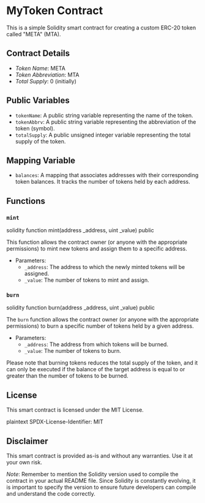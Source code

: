 # MyToken Contract

This is a simple Solidity smart contract for creating a custom ERC-20 token called "META" (MTA).

## Contract Details

- *Token Name*: META
- *Token Abbreviation*: MTA
- *Total Supply*: 0 (initially)

## Public Variables

- `tokenName`: A public string variable representing the name of the token.
- `tokenAbbrv`: A public string variable representing the abbreviation of the token (symbol).
- `totalSupply`: A public unsigned integer variable representing the total supply of the token.

## Mapping Variable

- `balances`: A mapping that associates addresses with their corresponding token balances. It tracks the number of tokens held by each address.

## Functions

### `mint`

solidity
function mint(address _address, uint _value) public


This function allows the contract owner (or anyone with the appropriate permissions) to mint new tokens and assign them to a specific address.

- Parameters:
  - `_address`: The address to which the newly minted tokens will be assigned.
  - `_value`: The number of tokens to mint and assign.

### `burn`

solidity
function burn(address _address, uint _value) public


The `burn` function allows the contract owner (or anyone with the appropriate permissions) to burn a specific number of tokens held by a given address.

- Parameters:
  - `_address`: The address from which tokens will be burned.
  - `_value`: The number of tokens to burn.

Please note that burning tokens reduces the total supply of the token, and it can only be executed if the balance of the target address is equal to or greater than the number of tokens to be burned.

## License

This smart contract is licensed under the MIT License.

plaintext
SPDX-License-Identifier: MIT


## Disclaimer

This smart contract is provided as-is and without any warranties. Use it at your own risk.

*Note*: Remember to mention the Solidity version used to compile the contract in your actual README file. Since Solidity is constantly evolving, it is important to specify the version to ensure future developers can compile and understand the code correctly.
